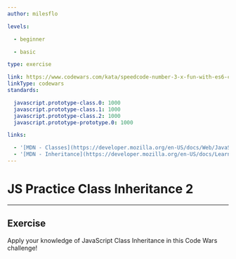 ```yaml
---
author: milesflo

levels:

  - beginner

  - basic

type: exercise

link: https://www.codewars.com/kata/speedcode-number-3-x-fun-with-es6-classes-number-5-dogs-and-classes
linkType: codewars
standards:

  javascript.prototype-class.0: 1000
  javascript.prototype-class.1: 1000
  javascript.prototype-class.2: 1000
  javascript.prototype-prototype.0: 1000

links:

  - '[MDN - Classes](https://developer.mozilla.org/en-US/docs/Web/JavaScript/Reference/Classes)'
  - '[MDN - Inheritance](https://developer.mozilla.org/en-US/docs/Learn/JavaScript/Objects/Inheritance)'
---
```


# JS Practice Class Inheritance 2

---
## Exercise

Apply your knowledge of JavaScript Class Inheritance in this Code Wars challenge!
